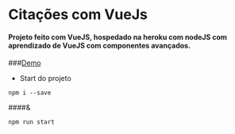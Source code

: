 # Citações com VueJs

#### Projeto feito com VueJS, hospedado na heroku com nodeJS com aprendizado de VueJS com componentes avançados.

###[Demo](https://citacoes-vuejs.herokuapp.com/ "Demo")

- Start do projeto

```
npm i --save
```

####&

```
npm run start
```
